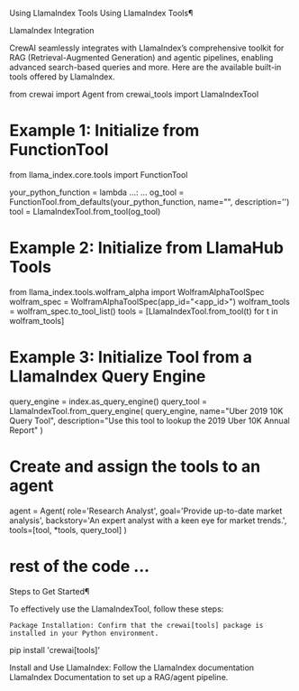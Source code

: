 Using LlamaIndex Tools
Using LlamaIndex Tools¶

LlamaIndex Integration

CrewAI seamlessly integrates with LlamaIndex’s comprehensive toolkit for RAG (Retrieval-Augmented Generation) and agentic pipelines, enabling advanced search-based queries and more. Here are the available built-in tools offered by LlamaIndex.

from crewai import Agent
from crewai_tools import LlamaIndexTool

# Example 1: Initialize from FunctionTool
from llama_index.core.tools import FunctionTool

your_python_function = lambda ...: ...
og_tool = FunctionTool.from_defaults(your_python_function, name="<name>", description='<description>')
tool = LlamaIndexTool.from_tool(og_tool)

# Example 2: Initialize from LlamaHub Tools
from llama_index.tools.wolfram_alpha import WolframAlphaToolSpec
wolfram_spec = WolframAlphaToolSpec(app_id="<app_id>")
wolfram_tools = wolfram_spec.to_tool_list()
tools = [LlamaIndexTool.from_tool(t) for t in wolfram_tools]

# Example 3: Initialize Tool from a LlamaIndex Query Engine
query_engine = index.as_query_engine()
query_tool = LlamaIndexTool.from_query_engine(
    query_engine,
    name="Uber 2019 10K Query Tool",
    description="Use this tool to lookup the 2019 Uber 10K Annual Report"
)

# Create and assign the tools to an agent
agent = Agent(
    role='Research Analyst',
    goal='Provide up-to-date market analysis',
    backstory='An expert analyst with a keen eye for market trends.',
    tools=[tool, *tools, query_tool]
)

# rest of the code ...

Steps to Get Started¶

To effectively use the LlamaIndexTool, follow these steps:

    Package Installation: Confirm that the crewai[tools] package is installed in your Python environment.

pip install 'crewai[tools]'

Install and Use LlamaIndex: Follow the LlamaIndex documentation LlamaIndex Documentation to set up a RAG/agent pipeline.

